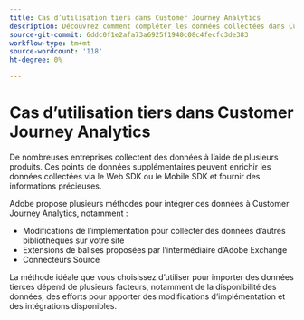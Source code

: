 ```yaml
---
title: Cas d’utilisation tiers dans Customer Journey Analytics
description: Découvrez comment compléter les données collectées dans Customer Journey Analytics avec les données collectées auprès de produits en dehors d’Adobe.
source-git-commit: 6ddc0f1e2afa73a6925f1940c08c4fecfc3de383
workflow-type: tm+mt
source-wordcount: '118'
ht-degree: 0%

---
```


# Cas d’utilisation tiers dans Customer Journey Analytics

De nombreuses entreprises collectent des données à l’aide de plusieurs produits. Ces points de données supplémentaires peuvent enrichir les données collectées via le Web SDK ou le Mobile SDK et fournir des informations précieuses.

Adobe propose plusieurs méthodes pour intégrer ces données à Customer Journey Analytics, notamment :

* Modifications de l’implémentation pour collecter des données d’autres bibliothèques sur votre site
* Extensions de balises proposées par l’intermédiaire d’Adobe Exchange
* Connecteurs Source

La méthode idéale que vous choisissez d’utiliser pour importer des données tierces dépend de plusieurs facteurs, notamment de la disponibilité des données, des efforts pour apporter des modifications d’implémentation et des intégrations disponibles.
